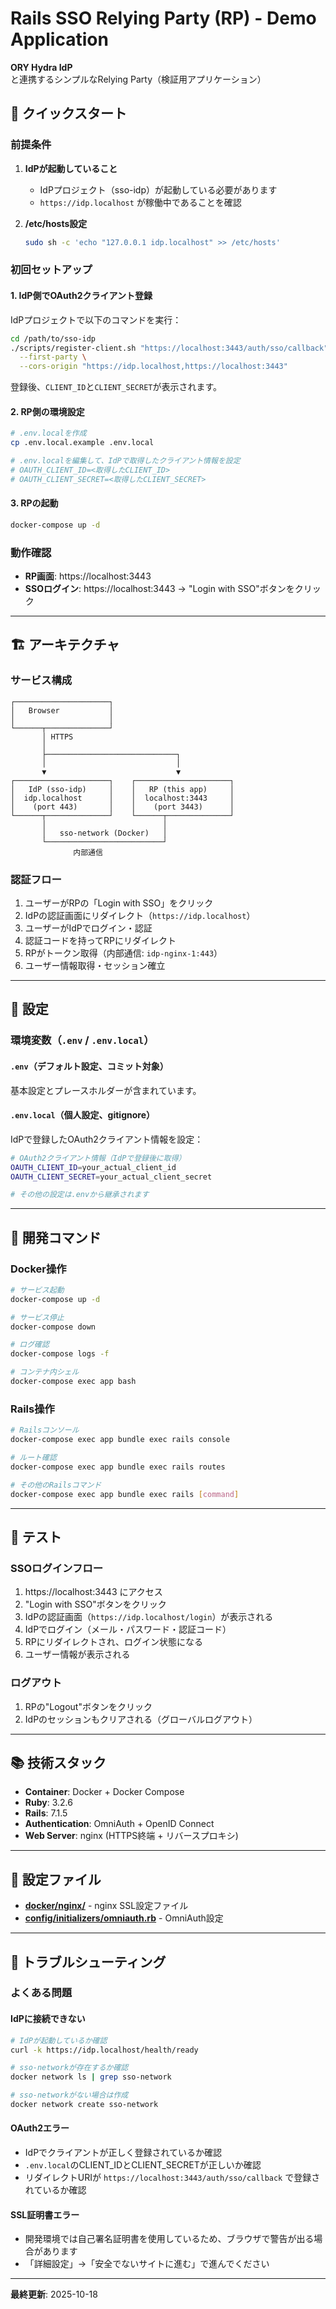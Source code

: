 # Rails SSO Relying Party (RP) - Demo Application

**ORY Hydra IdP**と連携するシンプルなRelying Party（検証用アプリケーション）

## 🚀 クイックスタート

### 前提条件
1. **IdPが起動していること**
   - IdPプロジェクト（sso-idp）が起動している必要があります
   - `https://idp.localhost` が稼働中であることを確認

2. **/etc/hosts設定**
   ```bash
   sudo sh -c 'echo "127.0.0.1 idp.localhost" >> /etc/hosts'
   ```

### 初回セットアップ

#### 1. IdP側でOAuth2クライアント登録
IdPプロジェクトで以下のコマンドを実行：
```bash
cd /path/to/sso-idp
./scripts/register-client.sh "https://localhost:3443/auth/sso/callback" \
  --first-party \
  --cors-origin "https://idp.localhost,https://localhost:3443"
```

登録後、`CLIENT_ID`と`CLIENT_SECRET`が表示されます。

#### 2. RP側の環境設定
```bash
# .env.localを作成
cp .env.local.example .env.local

# .env.localを編集して、IdPで取得したクライアント情報を設定
# OAUTH_CLIENT_ID=<取得したCLIENT_ID>
# OAUTH_CLIENT_SECRET=<取得したCLIENT_SECRET>
```

#### 3. RPの起動
```bash
docker-compose up -d
```

### 動作確認
- **RP画面**: https://localhost:3443
- **SSOログイン**: https://localhost:3443 → "Login with SSO"ボタンをクリック

---

## 🏗️ アーキテクチャ

### サービス構成
```
┌─────────────────────┐
│   Browser           │
│                     │
└──────┬──────────────┘
       │ HTTPS
       │
       ├─────────────────────────────┐
       │                             │
       ▼                             ▼
┌─────────────────────┐    ┌─────────────────────┐
│   IdP (sso-idp)     │    │   RP (this app)     │
│  idp.localhost      │    │  localhost:3443     │
│    (port 443)       │    │    (port 3443)      │
└──────┬──────────────┘    └──────┬──────────────┘
       │                          │
       │   sso-network (Docker)   │
       └──────────────────────────┘
              内部通信
```

### 認証フロー
1. ユーザーがRPの「Login with SSO」をクリック
2. IdPの認証画面にリダイレクト（`https://idp.localhost`）
3. ユーザーがIdPでログイン・認証
4. 認証コードを持ってRPにリダイレクト
5. RPがトークン取得（内部通信: `idp-nginx-1:443`）
6. ユーザー情報取得・セッション確立

---

## 🔧 設定

### 環境変数（`.env` / `.env.local`）

#### `.env`（デフォルト設定、コミット対象）
基本設定とプレースホルダーが含まれています。

#### `.env.local`（個人設定、gitignore）
IdPで登録したOAuth2クライアント情報を設定：

```bash
# OAuth2クライアント情報（IdPで登録後に取得）
OAUTH_CLIENT_ID=your_actual_client_id
OAUTH_CLIENT_SECRET=your_actual_client_secret

# その他の設定は.envから継承されます
```

---

## 📝 開発コマンド

### Docker操作
```bash
# サービス起動
docker-compose up -d

# サービス停止
docker-compose down

# ログ確認
docker-compose logs -f

# コンテナ内シェル
docker-compose exec app bash
```

### Rails操作
```bash
# Railsコンソール
docker-compose exec app bundle exec rails console

# ルート確認
docker-compose exec app bundle exec rails routes

# その他のRailsコマンド
docker-compose exec app bundle exec rails [command]
```

---

## 🧪 テスト

### SSOログインフロー
1. https://localhost:3443 にアクセス
2. "Login with SSO"ボタンをクリック
3. IdPの認証画面（`https://idp.localhost/login`）が表示される
4. IdPでログイン（メール・パスワード・認証コード）
5. RPにリダイレクトされ、ログイン状態になる
6. ユーザー情報が表示される

### ログアウト
1. RPの"Logout"ボタンをクリック
2. IdPのセッションもクリアされる（グローバルログアウト）

---

## 📚 技術スタック

- **Container**: Docker + Docker Compose
- **Ruby**: 3.2.6
- **Rails**: 7.1.5
- **Authentication**: OmniAuth + OpenID Connect
- **Web Server**: nginx (HTTPS終端 + リバースプロキシ)

---

## 📖 設定ファイル

- **[docker/nginx/](./docker/nginx/)** - nginx SSL設定ファイル
- **[config/initializers/omniauth.rb](./config/initializers/omniauth.rb)** - OmniAuth設定

---

## 🔧 トラブルシューティング

### よくある問題

#### IdPに接続できない
```bash
# IdPが起動しているか確認
curl -k https://idp.localhost/health/ready

# sso-networkが存在するか確認
docker network ls | grep sso-network

# sso-networkがない場合は作成
docker network create sso-network
```

#### OAuth2エラー
- IdPでクライアントが正しく登録されているか確認
- `.env.local`のCLIENT_IDとCLIENT_SECRETが正しいか確認
- リダイレクトURIが `https://localhost:3443/auth/sso/callback` で登録されているか確認

#### SSL証明書エラー
- 開発環境では自己署名証明書を使用しているため、ブラウザで警告が出る場合があります
- 「詳細設定」→「安全でないサイトに進む」で進んでください

---

**最終更新**: 2025-10-18

